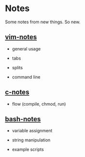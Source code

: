 # Notes

Some notes from new things. So new.

## [vim-notes](vim-notes.rst) 

* general usage

* tabs

* splits

* command line

## [c-notes](c-notes.rst)

* flow (compile, chmod, run)

## [bash-notes](bash-notes.rst)

* variable assignment

* string manipulation

* example scripts
